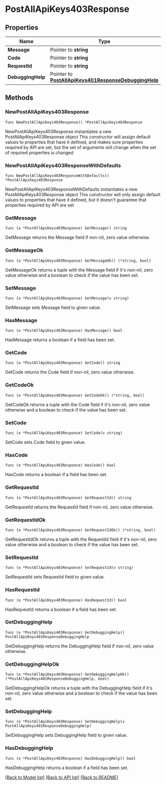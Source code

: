 # PostAllApiKeys403Response

## Properties

Name | Type | Description | Notes
------------ | ------------- | ------------- | -------------
**Message** | Pointer to **string** |  | [optional] 
**Code** | Pointer to **string** |  | [optional] 
**RequestId** | Pointer to **string** |  | [optional] 
**DebuggingHelp** | Pointer to [**PostAllApiKeys401ResponseDebuggingHelp**](PostAllApiKeys401ResponseDebuggingHelp.md) |  | [optional] 

## Methods

### NewPostAllApiKeys403Response

`func NewPostAllApiKeys403Response() *PostAllApiKeys403Response`

NewPostAllApiKeys403Response instantiates a new PostAllApiKeys403Response object
This constructor will assign default values to properties that have it defined,
and makes sure properties required by API are set, but the set of arguments
will change when the set of required properties is changed

### NewPostAllApiKeys403ResponseWithDefaults

`func NewPostAllApiKeys403ResponseWithDefaults() *PostAllApiKeys403Response`

NewPostAllApiKeys403ResponseWithDefaults instantiates a new PostAllApiKeys403Response object
This constructor will only assign default values to properties that have it defined,
but it doesn't guarantee that properties required by API are set

### GetMessage

`func (o *PostAllApiKeys403Response) GetMessage() string`

GetMessage returns the Message field if non-nil, zero value otherwise.

### GetMessageOk

`func (o *PostAllApiKeys403Response) GetMessageOk() (*string, bool)`

GetMessageOk returns a tuple with the Message field if it's non-nil, zero value otherwise
and a boolean to check if the value has been set.

### SetMessage

`func (o *PostAllApiKeys403Response) SetMessage(v string)`

SetMessage sets Message field to given value.

### HasMessage

`func (o *PostAllApiKeys403Response) HasMessage() bool`

HasMessage returns a boolean if a field has been set.

### GetCode

`func (o *PostAllApiKeys403Response) GetCode() string`

GetCode returns the Code field if non-nil, zero value otherwise.

### GetCodeOk

`func (o *PostAllApiKeys403Response) GetCodeOk() (*string, bool)`

GetCodeOk returns a tuple with the Code field if it's non-nil, zero value otherwise
and a boolean to check if the value has been set.

### SetCode

`func (o *PostAllApiKeys403Response) SetCode(v string)`

SetCode sets Code field to given value.

### HasCode

`func (o *PostAllApiKeys403Response) HasCode() bool`

HasCode returns a boolean if a field has been set.

### GetRequestId

`func (o *PostAllApiKeys403Response) GetRequestId() string`

GetRequestId returns the RequestId field if non-nil, zero value otherwise.

### GetRequestIdOk

`func (o *PostAllApiKeys403Response) GetRequestIdOk() (*string, bool)`

GetRequestIdOk returns a tuple with the RequestId field if it's non-nil, zero value otherwise
and a boolean to check if the value has been set.

### SetRequestId

`func (o *PostAllApiKeys403Response) SetRequestId(v string)`

SetRequestId sets RequestId field to given value.

### HasRequestId

`func (o *PostAllApiKeys403Response) HasRequestId() bool`

HasRequestId returns a boolean if a field has been set.

### GetDebuggingHelp

`func (o *PostAllApiKeys403Response) GetDebuggingHelp() PostAllApiKeys401ResponseDebuggingHelp`

GetDebuggingHelp returns the DebuggingHelp field if non-nil, zero value otherwise.

### GetDebuggingHelpOk

`func (o *PostAllApiKeys403Response) GetDebuggingHelpOk() (*PostAllApiKeys401ResponseDebuggingHelp, bool)`

GetDebuggingHelpOk returns a tuple with the DebuggingHelp field if it's non-nil, zero value otherwise
and a boolean to check if the value has been set.

### SetDebuggingHelp

`func (o *PostAllApiKeys403Response) SetDebuggingHelp(v PostAllApiKeys401ResponseDebuggingHelp)`

SetDebuggingHelp sets DebuggingHelp field to given value.

### HasDebuggingHelp

`func (o *PostAllApiKeys403Response) HasDebuggingHelp() bool`

HasDebuggingHelp returns a boolean if a field has been set.


[[Back to Model list]](../README.md#documentation-for-models) [[Back to API list]](../README.md#documentation-for-api-endpoints) [[Back to README]](../README.md)


